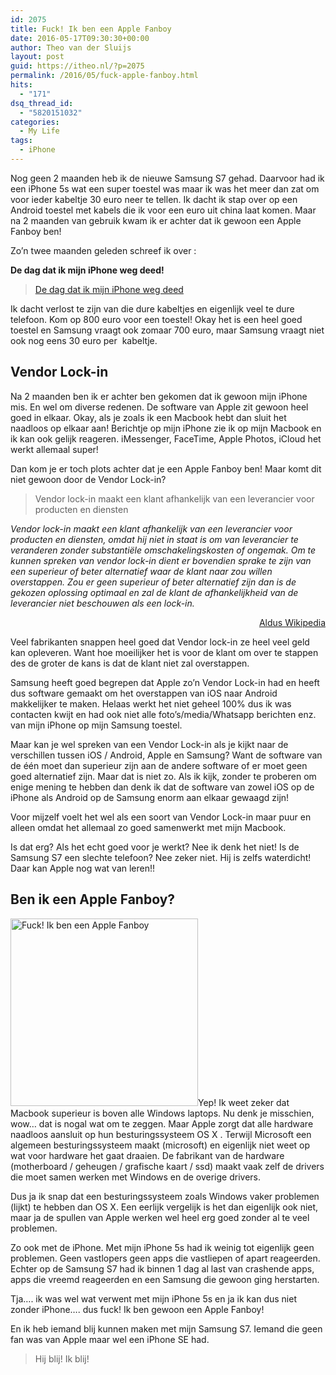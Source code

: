 ```yaml
---
id: 2075
title: Fuck! Ik ben een Apple Fanboy
date: 2016-05-17T09:30:30+00:00
author: Theo van der Sluijs
layout: post
guid: https://itheo.nl/?p=2075
permalink: /2016/05/fuck-apple-fanboy.html
hits:
  - "171"
dsq_thread_id:
  - "5820151032"
categories:
  - My Life
tags:
  - iPhone
---
```

Nog geen 2 maanden heb ik de nieuwe Samsung S7 gehad. Daarvoor had ik een iPhone 5s wat een super toestel was maar ik was het meer dan zat om voor ieder kabeltje 30 euro neer te tellen. Ik dacht ik stap over op een Android toestel met kabels die ik voor een euro uit china laat komen. Maar na 2 maanden van gebruik kwam ik er achter dat ik gewoon een Apple Fanboy ben!

<!--more-->Zo&#8217;n twee maanden geleden schreef ik over : 

**De dag dat ik mijn iPhone weg deed!**

<blockquote class="wp-embedded-content" data-secret="C5XLYf1ATv">
  <p>
    <a href="https://vandersluijs.nl/blog/2016/03/dag-iphone-weg-deed.html">De dag dat ik mijn iPhone weg deed</a>
  </p>
</blockquote>



Ik dacht verlost te zijn van die dure kabeltjes en eigenlijk veel te dure telefoon. Kom op 800 euro voor een toestel! Okay het is een heel goed toestel en Samsung vraagt ook zomaar 700 euro, maar Samsung vraagt niet ook nog eens 30 euro per  kabeltje.

## Vendor Lock-in

Na 2 maanden ben ik er achter ben gekomen dat ik gewoon mijn iPhone mis. En wel om diverse redenen. De software van Apple zit gewoon heel goed in elkaar. Okay, als je zoals ik een Macbook hebt dan sluit het naadloos op elkaar aan! Berichtje op mijn iPhone zie ik op mijn Macbook en ik kan ook gelijk reageren. iMessenger, FaceTime, Apple Photos, iCloud het werkt allemaal super!

Dan kom je er toch plots achter dat je een Apple Fanboy ben! Maar komt dit niet gewoon door de Vendor Lock-in?

> Vendor lock-in maakt een klant afhankelijk van een leverancier voor producten en diensten

 _Vendor lock-in maakt een klant afhankelijk van een leverancier voor producten en diensten, omdat hij niet in staat is om van leverancier te veranderen zonder substantiële omschakelingskosten of ongemak. Om te kunnen spreken van vendor lock-in dient er bovendien sprake te zijn van een superieur of beter alternatief waar de klant naar zou willen overstappen. Zou er geen superieur of beter alternatief zijn dan is de gekozen oplossing optimaal en zal de klant de afhankelijkheid van de leverancier niet beschouwen als een lock-in._

<p style="text-align: right;">
  <a href="https://nl.wikipedia.org/wiki/Vendor_lock-in">Aldus Wikipedia</a>
</p>

Veel fabrikanten snappen heel goed dat Vendor lock-in ze heel veel geld kan opleveren. Want hoe moeilijker het is voor de klant om over te stappen des de groter de kans is dat de klant niet zal overstappen.

Samsung heeft goed begrepen dat Apple zo&#8217;n Vendor Lock-in had en heeft dus software gemaakt om het overstappen van iOS naar Android makkelijker te maken. Helaas werkt het niet geheel 100% dus ik was contacten kwijt en had ook niet alle foto&#8217;s/media/Whatsapp berichten enz. van mijn iPhone op mijn Samsung toestel.

Maar kan je wel spreken van een Vendor Lock-in als je kijkt naar de verschillen tussen iOS / Android, Apple en Samsung? Want de software van de één moet dan superieur zijn aan de andere software of er moet geen goed alternatief zijn. Maar dat is niet zo. Als ik kijk, zonder te proberen om enige mening te hebben dan denk ik dat de software van zowel iOS op de iPhone als Android op de Samsung enorm aan elkaar gewaagd zijn!

Voor mijzelf voelt het wel als een soort van Vendor Lock-in maar puur en alleen omdat het allemaal zo goed samenwerkt met mijn Macbook.

Is dat erg? Als het echt goed voor je werkt? Nee ik denk het niet! Is de Samsung S7 een slechte telefoon? Nee zeker niet. Hij is zelfs waterdicht! Daar kan Apple nog wat van leren!!

## Ben ik een Apple Fanboy?

<img class="alignleft size-medium wp-image-2077" src="https://itheo.nl/wp-content/uploads/2016/05/IMG_3427-300x300.jpg" alt="Fuck! Ik ben een Apple Fanboy" width="300" height="300" />Yep! Ik weet zeker dat Macbook superieur is boven alle Windows laptops. Nu denk je misschien, wow&#8230; dat is nogal wat om te zeggen. Maar Apple zorgt dat alle hardware naadloos aansluit op hun besturingssysteem OS X . Terwijl Microsoft een algemeen besturingssysteem maakt (microsoft) en eigenlijk niet weet op wat voor hardware het gaat draaien. De fabrikant van de hardware (motherboard / geheugen / grafische kaart / ssd) maakt vaak zelf de drivers die moet samen werken met Windows en de overige drivers.

Dus ja ik snap dat een besturingssysteem zoals Windows vaker problemen (lijkt) te hebben dan OS X. Een eerlijk vergelijk is het dan eigenlijk ook niet, maar ja de spullen van Apple werken wel heel erg goed zonder al te veel problemen.

Zo ook met de iPhone. Met mijn iPhone 5s had ik weinig tot eigenlijk geen problemen. Geen vastlopers geen apps die vastliepen of apart reageerden. Echter op de Samsung S7 had ik binnen 1 dag al last van crashende apps, apps die vreemd reageerden en een Samsung die gewoon ging herstarten.

Tja&#8230;. ik was wel wat verwent met mijn iPhone 5s en ja ik kan dus niet zonder iPhone&#8230;. dus fuck! Ik ben gewoon een Apple Fanboy!

En ik heb iemand blij kunnen maken met mijn Samsung S7. Iemand die geen fan was van Apple maar wel een iPhone SE had.

> Hij blij! Ik blij!